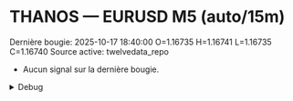 # THANOS — EURUSD M5 (auto/15m)
Dernière bougie: 2025-10-17 18:40:00  O=1.16735  H=1.16741  L=1.16735  C=1.16740
Source active: twelvedata_repo

- Aucun signal sur la dernière bougie.

<details><summary>Debug</summary>

- TD_API_KEY manquant.

</details>